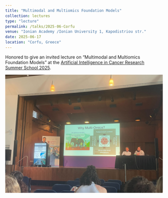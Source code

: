 ```yaml
---
title: "Multimodal and Multiomics Foundation Models"
collection: lectures
type: "lecture"
permalink: /talks/2025-06-Corfu
venue: "Ionian Academy /Ionian University 1, Kapodistriou str."
date: 2025-06-17
location: "Corfu, Greece"
---
```


Honored to give an invited lecture on “Multimodal and Multiomics Foundation Models” at the [Artificial Intelligence in Cancer Research Summer School 2025](https://www.aicancer2025.org/).

![picture](../images/2025Corfu2.jpg)

